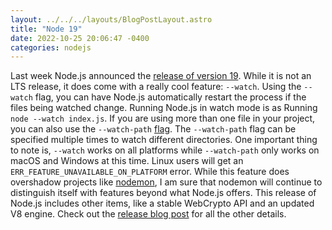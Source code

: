 ```yaml
---
layout: ../../../layouts/BlogPostLayout.astro
title: "Node 19"
date: 2022-10-25 20:06:47 -0400
categories: nodejs
---
```


Last week Node.js announced the [release of version 19](https://nodejs.org/en/blog/announcements/v19-release-announce/).
While it is not an LTS release, it does come with a really cool feature: `--watch`.
Using the `--watch` flag, you can have Node.js automatically restart the process
if the files being watched change. Running Node.js in watch mode is as Running
`node --watch index.js`. If you are using more than one file in your project,
you can also use the `--watch-path` [flag](https://github.com/nodejs/node/blob/main/doc/api/cli.md#--watch-path).
The `--watch-path` flag can be specified multiple times to watch different directories.
One important thing to note is, `--watch` works on all platforms while `--watch-path` only
works on macOS and Windows at this time. Linux users will get an `ERR_FEATURE_UNAVAILABLE_ON_PLATFORM`
error. While this feature does overshadow projects like [nodemon](https://nodemon.io/),
I am sure that nodemon will continue to distinguish itself with features beyond
what Node.js offers. This release of Node.js includes other items, like
a stable WebCrypto API and an updated V8 engine. Check out the
[release blog post](https://nodejs.org/en/blog/announcements/v19-release-announce/)
for all the other details.
